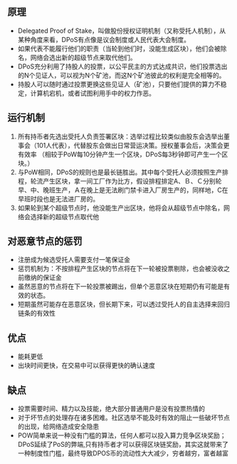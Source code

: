 
## 原理
- Delegated Proof of Stake，叫做股份授权证明机制（又称受托人机制），从某种角度来看，DPoS有点像是议会制度或人民代表大会制度。
- 如果代表不能履行他们的职责（当轮到他们时，没能生成区块），他们会被除名，网络会选出新的超级节点来取代他们。
- DPoS充分利用了持股人的投票，以公平民主的方式达成共识，他们投票选出的N个见证人，可以视为N个矿池，而这N个矿池彼此的权利是完全相等的。
- 持股人可以随时通过投票更换这些见证人（矿池），只要他们提供的算力不稳定，计算机宕机，或者试图利用手中的权力作恶。

## 运行机制
1. 所有持币者先选出受托人负责签署区块：选举过程比较类似由股东会选举出董事会（101人代表），代替股东会做出日常营运决策。授权董事会后，决策会更有效率 （相较于PoW每10分钟产生一个区块，DPoS每3秒钟即可产生一个区块。）
2. 与PoW相同，DPoS的规则也是最长链胜出。其中每个受托人必须按照生产排程，轮流产生区块，拿一间工厂作为比方，假设排程排定A、Ｂ、Ｃ分别轮早、中、晚班生产，Ａ在晚上是无法刷门禁卡进入厂房生产的，同样地，C在早班时段也是无法进厂房的。
3. 如果轮到某个超级节点时，他没能生产出区块，他将会从超级节点中除名，网络会选择新的超级节点取代他

## 对恶意节点的惩罚
- 注册成为候选受托人需要支付一笔保证金
- 惩罚机制为：不按排程产生区块的节点将在下一轮被投票剔除，也会被没收之前缴纳的保证金
- 虽然恶意的节点将在下一轮投票被踢出，但单个恶意区块在短期仍有可能是有效的状态。
- 短期虽然可能存在恶意区块，但长期下来，可以透过受托人的自主选择来回归链条的有效性

## 优点
- 能耗更低
- 出块时间更快，在交易中可以获得更快的确认速度

## 缺点
- 投票需要时间、精力以及技能，绝大部分普通用户是没有投票热情的
- 对于坏节点的处理存在诸多困难。社区选举不能及时有效的阻止一些破坏节点的出现，给网络造成安全隐患
- POW简单来说一种没有门槛的算法，任何人都可以投入算力竞争区块奖励；DPoS延续了PoS的弊端,只有持币者才可以获得区块链奖励，其实这就带来了一种制度性门槛，最终导致DPOS币的流动性大大减少，穷者越穷，富者越富
